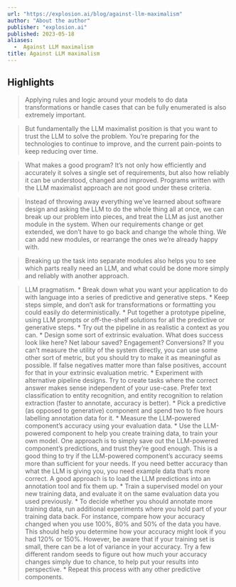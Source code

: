 ```yaml
---
url: "https://explosion.ai/blog/against-llm-maximalism"
author: "About the author"
publisher: "explosion.ai"
published: 2023-05-18
aliases:
  -  Against LLM maximalism
title: Against LLM maximalism
---
```


## Highlights
> Applying rules and logic around your models to do data transformations or handle cases that can be fully enumerated is also extremely important.

> But fundamentally the LLM maximalist position is that you want to trust the LLM to solve the problem. You’re preparing for the technologies to continue to improve, and the current pain-points to keep reducing over time.

> What makes a good program? It’s not only how efficiently and accurately it solves a single set of requirements, but also how reliably it can be understood, changed and improved. Programs written with the LLM maximalist approach are not good under these criteria.

> Instead of throwing away everything we’ve learned about software design and asking the LLM to do the whole thing all at once, we can break up our problem into pieces, and treat the LLM as just another module in the system. When our requirements change or get extended, we don’t have to go back and change the whole thing. We can add new modules, or rearrange the ones we’re already happy with.

> Breaking up the task into separate modules also helps you to see which parts really need an LLM, and what could be done more simply and reliably with another approach.

> LLM pragmatism. * Break down what you want your application to do with language into a series of predictive and generative steps. * Keep steps simple, and don’t ask for transformations or formatting you could easily do deterministically. * Put together a prototype pipeline, using LLM prompts or off-the-shelf solutions for all the predictive or generative steps. * Try out the pipeline in as realistic a context as you can. * Design some sort of extrinsic evaluation. What does success look like here? Net labour saved? Engagement? Conversions? If you can’t measure the utility of the system directly, you can use some other sort of metric, but you should try to make it as meaningful as possible. If false negatives matter more than false positives, account for that in your extrinsic evaluation metric. * Experiment with alternative pipeline designs. Try to create tasks where the correct answer makes sense independent of your use-case. Prefer text classification to entity recognition, and entity recognition to relation extraction (faster to annotate, accuracy is better). * Pick a predictive (as opposed to generative) component and spend two to five hours labelling annotation data for it. * Measure the LLM-powered component’s accuracy using your evaluation data. * Use the LLM-powered component to help you create training data, to train your own model. One approach is to simply save out the LLM-powered component’s predictions, and trust they’re good enough. This is a good thing to try if the LLM-powered component’s accuracy seems more than sufficient for your needs. If you need better accuracy than what the LLM is giving you, you need example data that’s more correct. A good approach is to load the LLM predictions into an annotation tool and fix them up. * Train a supervised model on your new training data, and evaluate it on the same evaluation data you used previously. * To decide whether you should annotate more training data, run additional experiments where you hold part of your training data back. For instance, compare how your accuracy changed when you use 100%, 80% and 50% of the data you have. This should help you determine how your accuracy might look if you had 120% or 150%. However, be aware that if your training set is small, there can be a lot of variance in your accuracy. Try a few different random seeds to figure out how much your accuracy changes simply due to chance, to help put your results into perspective. * Repeat this process with any other predictive components.

